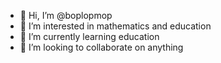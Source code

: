 - 👋 Hi, I’m @boplopmop
- 👀 I’m interested in mathematics and education
- 🌱 I’m currently learning education
- 💞️ I’m looking to collaborate on anything

<!---
boplopmop/boplopmop is a ✨ special ✨ repository because its `README.md` (this file) appears on your GitHub profile.
You can click the Preview link to take a look at your changes.
--->
